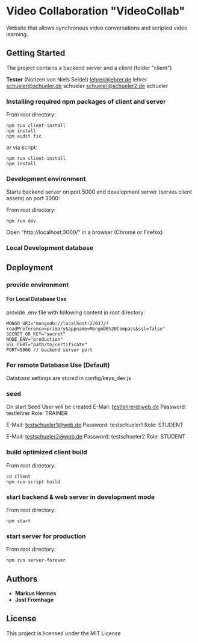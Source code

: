 # Video Collaboration "VideoCollab"

Website that allows synchronous video conversations and scripted video learning.

## Getting Started

The project contains a backend server and a client (folder "client")

**Tester**
(Notizen von Niels Seidel)
lehrer@lehrer.de   lehrer
schueler@schueler.de schueler
schueler@schueler2.de schueler

### Installing required npm packages of client and server

From root directory:

```
npm run client-install
npm install
npm audit fic

```

or via script:

```
npm run client-install
npm install
```

### Development environment

Starts backend server on port 5000 and development server (serves client assets) on port 3000:

From root directory:

```
npm run dev
```

Open "http://localhost:3000/" in a browser (Chrome or Firefox)

### Local Development database




## Deployment

### provide environment

#### For Local Database Use
provide .env file with following content in root directory:

```
MONGO_URI="mongodb://localhost:27017/?readPreference=primary&appname=MongoDB%20Compass&ssl=false"
SECRET_OR_KEY="secret"
NODE_ENV="production"
SSL_CERT="path/to/certificate"
PORT=5000 // backend server port

```

### For remote Database Use (Default)
Database settings are stored in config/keys_dev.js

### seed
On start Seed User will be created
E-Mail: testlehrer@web.de
Password: testlehrer
Role: TRAINER

E-Mail: testschueler1@web.de
Password: testschueler1
Role: STUDENT

E-Mail: testschueler2@web.de
Password: testschueler2
Role: STUDENT

### build optimized client build

From root directory:

```
cd client
npm run-script build
```

### start backend & web server in development mode

From root directory:

```
npm start
```
### start server for production

From root directory:

```
npm run server-forever
```

## Authors

- **Markus Hermes**
- **Jost Fromhage**

## License

This project is licensed under the MIT License
